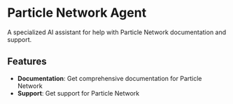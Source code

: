 # Particle Network Agent

A specialized AI assistant for help with Particle Network documentation and support.

## Features

- **Documentation**: Get comprehensive documentation for Particle Network
- **Support**: Get support for Particle Network